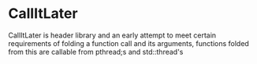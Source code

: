 # CallItLater
CallItLater is header library and an early attempt to meet certain requirements of folding a function call and its arguments, functions folded from this are callable from pthread;s and std::thread's
